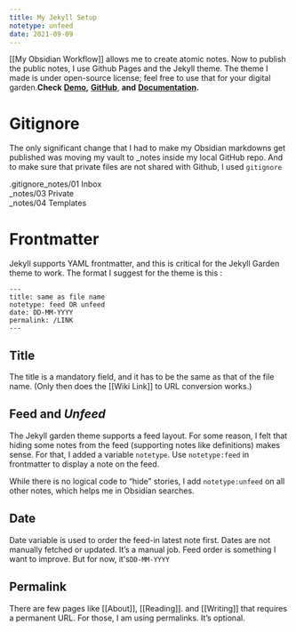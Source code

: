 ```yaml
---
title: My Jekyll Setup
notetype: unfeed
date: 2021-09-09
---
```


[[My Obsidian Workflow]] allows me to create atomic notes. Now to publish the public notes, I use Github Pages and the Jekyll theme. The theme I made is under open-source license; feel free to use that for your digital garden.**Check** [**Demo**](https://jekyll-garden.github.io/notes)**,** [**GitHub**](https://github.com/Jekyll-Garden/jekyll-garden.github.io), **and** [**Documentation**](https://jekyll-garden.github.io/posts/how-to)**.**

# Gitignore

The only significant change that I had to make my Obsidian markdowns get published was moving my vault to _notes inside my local GitHub repo. And to make sure that private files are not shared with Github, I used `gitignore`

.gitignore_notes/01 Inbox  
_notes/03 Private  
_notes/04 Templates

# Frontmatter

Jekyll supports YAML frontmatter, and this is critical for the Jekyll Garden theme to work. The format I suggest for the theme is this :

```
---  
title: same as file name  
notetype: feed OR unfeed  
date: DD-MM-YYYY  
permalink: /LINK  
---
```

## Title

The title is a mandatory field, and it has to be the same as that of the file name. (Only then does the [[Wiki Link]] to URL conversion works.)

## Feed and _Unfeed_

The Jekyll garden theme supports a feed layout. For some reason, I felt that hiding some notes from the feed (supporting notes like definitions) makes sense. For that, I added a variable `notetype`. Use `notetype:feed` in frontmatter to display a note on the feed.

While there is no logical code to “hide” stories, I add `notetype:unfeed` on all other notes, which helps me in Obsidian searches.

## Date

Date variable is used to order the feed-in latest note first. Dates are not manually fetched or updated. It’s a manual job. Feed order is something I want to improve. But for now, it's`DD-MM-YYYY`

## Permalink

There are few pages like [[About]], [[Reading]]. and [[Writing]] that requires a permanent URL. For those, I am using permalinks. It’s optional.